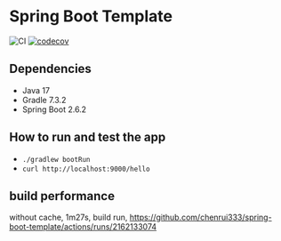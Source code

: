 # Spring Boot Template

![CI](https://github.com/chenrui333/spring-boot-template/workflows/ci/badge.svg)
[![codecov](https://codecov.io/gh/chenrui333/spring-boot-template/branch/main/graph/badge.svg?token=PmeCqKHbTR)](https://codecov.io/gh/chenrui333/spring-boot-template)


## Dependencies

- Java 17
- Gradle 7.3.2
- Spring Boot 2.6.2

## How to run and test the app

- `./gradlew bootRun`
- `curl http://localhost:9000/hello`

## build performance

without cache, 1m27s, build run, https://github.com/chenrui333/spring-boot-template/actions/runs/2162133074

